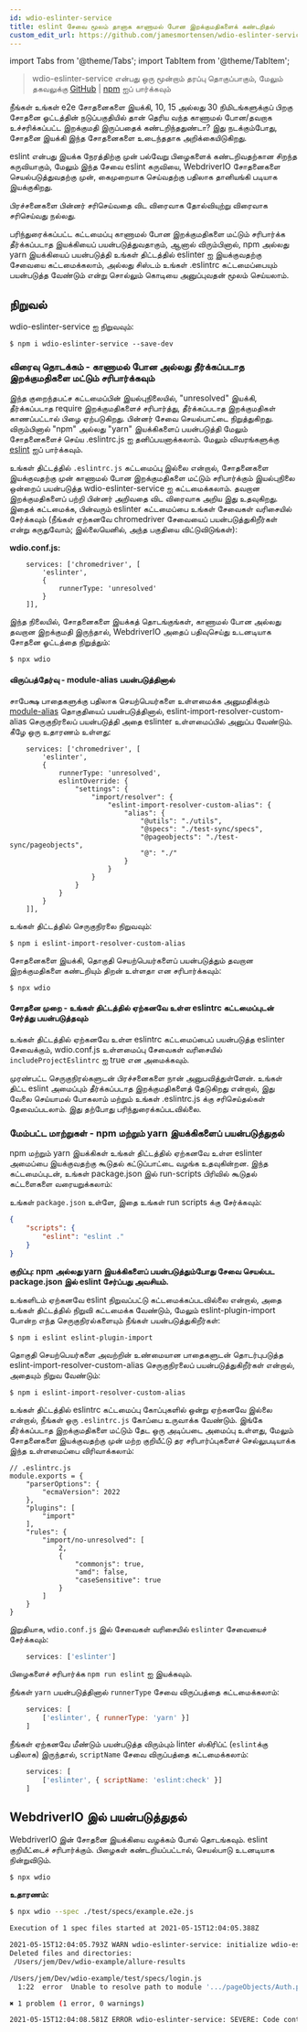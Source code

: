 ```yaml
---
id: wdio-eslinter-service
title: eslint சேவை மூலம் தானாக காணாமல் போன இறக்குமதிகளைக் கண்டறிதல்
custom_edit_url: https://github.com/jamesmortensen/wdio-eslinter-service/edit/main/README.md
---
```


import Tabs from '@theme/Tabs';
import TabItem from '@theme/TabItem';

> wdio-eslinter-service என்பது ஒரு மூன்றாம் தரப்பு தொகுப்பாகும், மேலும் தகவலுக்கு [GitHub](https://github.com/jamesmortensen/wdio-eslinter-service) | [npm](https://www.npmjs.com/package/wdio-eslinter-service) ஐப் பார்க்கவும்

நீங்கள் உங்கள் e2e சோதனைகளை இயக்கி, 10, 15 அல்லது 30 நிமிடங்களுக்குப் பிறகு சோதனை ஓட்டத்தின் நடுப்பகுதியில் தான் தெரிய வந்த காணாமல் போன/தவறாக உச்சரிக்கப்பட்ட இறக்குமதி இருப்பதைக் கண்டறிந்ததுண்டா? இது நடக்கும்போது, சோதனை இயக்கி இந்த சோதனைகளை உடைந்ததாக அறிக்கையிடுகிறது.

eslint என்பது இயக்க நேரத்திற்கு முன் பல்வேறு பிழைகளைக் கண்டறிவதற்கான சிறந்த கருவியாகும், மேலும் இந்த சேவை eslint கருவியை, WebdriverIO சோதனைகளை செயல்படுத்துவதற்கு முன், கைமுறையாக செய்வதற்கு பதிலாக தானியங்கி படியாக இயக்குகிறது.

பிரச்சனைகளை பின்னர் சரிசெய்வதை விட விரைவாக தோல்வியுற்று விரைவாக சரிசெய்வது நல்லது.

பரிந்துரைக்கப்பட்ட கட்டமைப்பு காணாமல் போன இறக்குமதிகளை மட்டும் சரிபார்க்க தீர்க்கப்படாத இயக்கியைப் பயன்படுத்துவதாகும், ஆனால் விரும்பினால், npm அல்லது yarn இயக்கியைப் பயன்படுத்தி உங்கள் திட்டத்தில் eslinter ஐ இயக்குவதற்கு சேவையை கட்டமைக்கலாம், அல்லது சிஸ்டம் உங்கள் .eslintrc கட்டமைப்பையும் பயன்படுத்த வேண்டும் என்று சொல்லும் கொடியை அனுப்புவதன் மூலம் செய்யலாம்.

## நிறுவல்

wdio-eslinter-service ஐ நிறுவவும்:

```
$ npm i wdio-eslinter-service --save-dev 
```


### விரைவு தொடக்கம் - காணாமல் போன அல்லது தீர்க்கப்படாத இறக்குமதிகளை மட்டும் சரிபார்க்கவும்

இந்த குறைந்தபட்ச கட்டமைப்பின் இயல்புநிலையில், "unresolved" இயக்கி, தீர்க்கப்படாத require இறக்குமதிகளைச் சரிபார்த்து, தீர்க்கப்படாத இறக்குமதிகள் காணப்பட்டால் பிழை ஏற்படுகிறது. பின்னர் சேவை செயல்பாட்டை நிறுத்துகிறது. விரும்பினால் "npm" அல்லது "yarn" இயக்கிகளைப் பயன்படுத்தி மேலும் சோதனைகளைச் செய்ய .eslintrc.js ஐ தனிப்பயனாக்கலாம். மேலும் விவரங்களுக்கு [eslint](https://www.npmjs.com/package/eslint) ஐப் பார்க்கவும்.

உங்கள் திட்டத்தில் `.eslintrc.js` கட்டமைப்பு இல்லை என்றால், சோதனைகளை இயக்குவதற்கு முன் காணாமல் போன இறக்குமதிகளை மட்டும் சரிபார்க்கும் இயல்புநிலை ஒன்றைப் பயன்படுத்த wdio-eslinter-service ஐ கட்டமைக்கலாம். தவறான இறக்குமதிகளைப் பற்றி பின்னர் அறிவதை விட விரைவாக அறிய இது உதவுகிறது. இதைக் கட்டமைக்க, பின்வரும் eslinter கட்டமைப்பை உங்கள் சேவைகள் வரிசையில் சேர்க்கவும் (நீங்கள் ஏற்கனவே chromedriver சேவையைப் பயன்படுத்துகிறீர்கள் என்று கருதுவோம்; இல்லையெனில், அந்த பகுதியை விட்டுவிடுங்கள்):

**wdio.conf.js:**
```
    services: ['chromedriver', [
        'eslinter',
        {
            runnerType: 'unresolved'
        }
    ]],
```

இந்த நிலையில், சோதனைகளை இயக்கத் தொடங்குங்கள், காணாமல் போன அல்லது தவறான இறக்குமதி இருந்தால், WebdriverIO அதைப் பதிவுசெய்து உடனடியாக சோதனை ஓட்டத்தை நிறுத்தும்:

```
$ npx wdio
```


#### விருப்பத்தேர்வு - module-alias பயன்படுத்தினால்

சாபேக்ஷ பாதைகளுக்கு பதிலாக செயற்பெயர்களை உள்ளமைக்க அனுமதிக்கும் [module-alias](https://www.npmjs.com/package/module-alias) தொகுதியைப் பயன்படுத்தினால், eslint-import-resolver-custom-alias செருகுநிரலைப் பயன்படுத்தி அதை eslinter உள்ளமைப்பில் அனுப்ப வேண்டும். கீழே ஒரு உதாரணம் உள்ளது:

```
    services: ['chromedriver', [
        'eslinter',
        {
            runnerType: 'unresolved',
            eslintOverride: {
                "settings": {
                    "import/resolver": {
                        "eslint-import-resolver-custom-alias": {
                            "alias": {
                                "@utils": "./utils",
                                "@specs": "./test-sync/specs",
                                "@pageobjects": "./test-sync/pageobjects",
                                "@": "./"
                            }
                        }
                    }
                }
            }
        }
    ]],
```

உங்கள் திட்டத்தில் செருகுநிரலை நிறுவவும்:

```
$ npm i eslint-import-resolver-custom-alias
```

சோதனைகளை இயக்கி, தொகுதி செயற்பெயர்களைப் பயன்படுத்தும் தவறான இறக்குமதிகளை கண்டறியும் திறன் உள்ளதா என சரிபார்க்கவும்:

```
$ npx wdio
```

#### சோதனை முறை - உங்கள் திட்டத்தில் ஏற்கனவே உள்ள eslintrc கட்டமைப்புடன் சேர்த்து பயன்படுத்தவும்

உங்கள் திட்டத்தில் ஏற்கனவே உள்ள eslintrc கட்டமைப்பைப் பயன்படுத்த eslinter சேவைக்கும், wdio.conf.js உள்ளமைப்பு சேவைகள் வரிசையில் `includeProjectEslintrc` ஐ true என அமைக்கவும்.

முரண்பட்ட செருகுநிரல்களுடன் பிரச்சனைகளை நான் அனுபவித்துள்ளேன். உங்கள் திட்ட eslint அமைப்பும் தீர்க்கப்படாத இறக்குமதிகளைத் தேடுகிறது என்றால், இது வேலை செய்யாமல் போகலாம் மற்றும் உங்கள் .eslintrc.js க்கு சரிசெய்தல்கள் தேவைப்படலாம். இது தற்போது பரிந்துரைக்கப்படவில்லை.


### மேம்பட்ட மாற்றுகள் - npm மற்றும் yarn இயக்கிகளைப் பயன்படுத்துதல்

npm மற்றும் yarn இயக்கிகள் உங்கள் திட்டத்தில் ஏற்கனவே உள்ள eslinter அமைப்பை இயக்குவதற்கு கூடுதல் கட்டுப்பாட்டை வழங்க உதவுகின்றன. இந்த கட்டமைப்புடன், உங்கள் package.json இல் run-scripts பிரிவில் கூடுதல் கட்டளைகளை வரையறுக்கலாம்:

உங்கள் `package.json` உள்ளே, இதை உங்கள் run scripts க்கு சேர்க்கவும்:

```json
{
    "scripts": {
        "eslint": "eslint ."
    }
}
```

**குறிப்பு: npm அல்லது yarn இயக்கிகளைப் பயன்படுத்தும்போது சேவை செயல்பட package.json இல் eslint சேர்ப்பது அவசியம்.**

உங்களிடம் ஏற்கனவே eslint நிறுவப்பட்டு கட்டமைக்கப்படவில்லை என்றால், அதை உங்கள் திட்டத்தில் நிறுவி கட்டமைக்க வேண்டும், மேலும் eslint-plugin-import போன்ற எந்த செருகுநிரல்களையும் நீங்கள் பயன்படுத்துகிறீர்கள்:

```
$ npm i eslint eslint-plugin-import
```

தொகுதி செயற்பெயர்களை அவற்றின் உண்மையான பாதைகளுடன் தொடர்புபடுத்த eslint-import-resolver-custom-alias செருகுநிரலைப் பயன்படுத்துகிறீர்கள் என்றால், அதையும் நிறுவ வேண்டும்:

```
$ npm i eslint-import-resolver-custom-alias
```

உங்கள் திட்டத்தில் eslintrc கட்டமைப்பு கோப்புகளில் ஒன்று ஏற்கனவே இல்லை என்றால், நீங்கள் ஒரு `.eslintrc.js` கோப்பை உருவாக்க வேண்டும். இங்கே தீர்க்கப்படாத இறக்குமதிகளை மட்டும் தேட ஒரு அடிப்படை அமைப்பு உள்ளது, மேலும் சோதனைகளை இயக்குவதற்கு முன் மற்ற குறியீட்டு தர சரிபார்ப்புகளைச் செல்லுபடியாக்க இந்த உள்ளமைப்பை விரிவாக்கலாம்:

```
// .eslintrc.js
module.exports = {
    "parserOptions": {
        "ecmaVersion": 2022
    },
    "plugins": [
        "import"
    ],
    "rules": {
        "import/no-unresolved": [
            2,
            {
                "commonjs": true,
                "amd": false,
                "caseSensitive": true
            }
        ]
    }
}
```

இறுதியாக, `wdio.conf.js` இல் சேவைகள் வரிசையில் `eslinter` சேவையைச் சேர்க்கவும்:

```javascript
    services: ['eslinter']
```

பிழைகளைச் சரிபார்க்க `npm run eslint` ஐ இயக்கவும்.

நீங்கள் `yarn` பயன்படுத்தினால் `runnerType` சேவை விருப்பத்தை கட்டமைக்கலாம்:

```javascript
    services: [
        ['eslinter', { runnerType: 'yarn' }]
    ]
```

நீங்கள் ஏற்கனவே மீண்டும் பயன்படுத்த விரும்பும் linter ஸ்கிரிப்ட் (`eslint`க்கு பதிலாக) இருந்தால், `scriptName` சேவை விருப்பத்தை கட்டமைக்கலாம்:

```javascript
    services: [
        ['eslinter', { scriptName: 'eslint:check' }]
    ]
```

## WebdriverIO இல் பயன்படுத்துதல்

WebdriverIO இன் சோதனை இயக்கியை வழக்கம் போல் தொடங்கவும். eslint குறியீட்டைச் சரிபார்க்கும். பிழைகள் கண்டறியப்பட்டால், செயல்பாடு உடனடியாக நின்றுவிடும்.

```bash
$ npx wdio
```


**உதாரணம்:**

```bash
$ npx wdio --spec ./test/specs/example.e2e.js 

Execution of 1 spec files started at 2021-05-15T12:04:05.388Z

2021-05-15T12:04:05.793Z WARN wdio-eslinter-service: initialize wdio-eslint-service using npm runner.
Deleted files and directories:
 /Users/jem/Dev/wdio-example/allure-results

/Users/jem/Dev/wdio-example/test/specs/login.js
  1:22  error  Unable to resolve path to module '.../pageObjects/Auth.page'  import/no-unresolved

✖ 1 problem (1 error, 0 warnings)

2021-05-15T12:04:08.581Z ERROR wdio-eslinter-service: SEVERE: Code contains eslint errors or eslint not installed.
```
